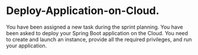 # Deploy-Application-on-Cloud.
You have been assigned a new task during the sprint planning. You have been asked to deploy your Spring Boot application on the Cloud. You need to create and launch an instance, provide all the required privileges, and run your application. 
